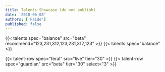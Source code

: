 ```yaml
---
title: Talents Showcase (do not publish)
date: '2018-06-08'
authors: ['Faide']
published: false
---
```


{{< talents spec="balance" src="beta" recommend="123,231,312,123,231,312,123" >}}
{{< talents spec="balance" >}}

{{< talent-row spec="feral" src="live" tier="30" >}}
{{< talent-row spec="guardian" src="beta" tier="30" select="3" >}}

